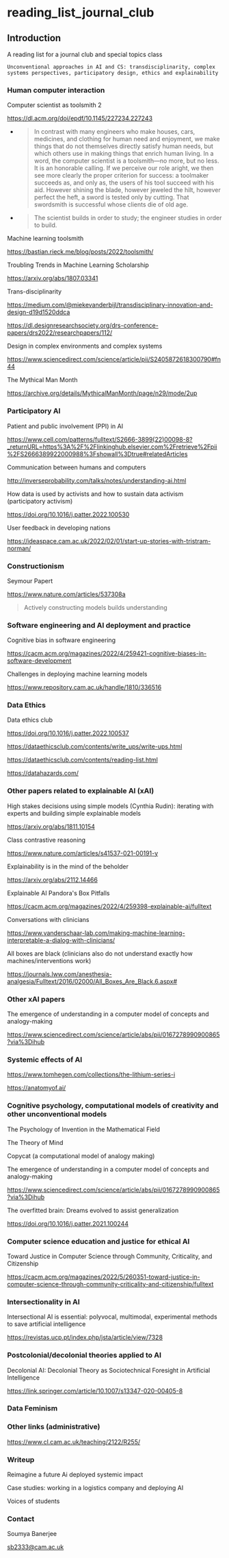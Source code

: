 # reading_list_journal_club

## Introduction

A reading list for a journal club and special topics class 

`Unconventional approaches in AI and CS: transdisciplinarity, complex systems perspectives, participatory design, ethics and explainability`

### Human computer interaction

Computer scientist as toolsmith 2

https://dl.acm.org/doi/epdf/10.1145/227234.227243

  * > In contrast with many engineers who make houses, cars, medicines, and clothing for human need and enjoyment, we make    things that do not themselves directly satisfy human needs, but which others use in making things that enrich human living. In a word, the computer scientist is a toolsmith—no more, but no less. It is an honorable calling. If we perceive our role aright, we then see more clearly the proper criterion for success: a toolmaker succeeds as, and only as, the users of his tool succeed with his aid. However shining the blade, however jeweled the hilt, however perfect the heft, a sword is tested only by cutting. That swordsmith is successful whose clients die of old age.

  * > The scientist builds in order to study; the engineer studies in order to build.

Machine learning toolsmith

https://bastian.rieck.me/blog/posts/2022/toolsmith/

Troubling Trends in Machine Learning Scholarship

https://arxiv.org/abs/1807.03341


Trans-disciplinarity

https://medium.com/@miekevanderbijl/transdisciplinary-innovation-and-design-d19d1520ddca

https://dl.designresearchsociety.org/drs-conference-papers/drs2022/researchpapers/112/


Design in complex environments and complex systems

https://www.sciencedirect.com/science/article/pii/S2405872618300790#fn44


The Mythical Man Month

https://archive.org/details/MythicalManMonth/page/n29/mode/2up


### Participatory AI

Patient and public involvement (PPI) in AI

https://www.cell.com/patterns/fulltext/S2666-3899(22)00098-8?_returnURL=https%3A%2F%2Flinkinghub.elsevier.com%2Fretrieve%2Fpii%2FS2666389922000988%3Fshowall%3Dtrue#relatedArticles


Communication between humans and computers

http://inverseprobability.com/talks/notes/understanding-ai.html

How data is used by activists and how to sustain data activism (participatory activism)

https://doi.org/10.1016/j.patter.2022.100530

User feedback in developing nations

https://ideaspace.cam.ac.uk/2022/02/01/start-up-stories-with-tristram-norman/

### Constructionism

Seymour Papert

https://www.nature.com/articles/537308a

> Actively constructing models builds understanding


### Software engineering and AI deployment and practice

Cognitive bias in software engineering

https://cacm.acm.org/magazines/2022/4/259421-cognitive-biases-in-software-development

Challenges in deploying machine learning models 

https://www.repository.cam.ac.uk/handle/1810/336516


### Data Ethics

Data ethics club

https://doi.org/10.1016/j.patter.2022.100537

https://dataethicsclub.com/contents/write_ups/write-ups.html

https://dataethicsclub.com/contents/reading-list.html

https://datahazards.com/


### Other papers related to explainable AI (xAI)

High stakes decisions using simple models (Cynthia Rudin): iterating with experts and building simple explainable models

https://arxiv.org/abs/1811.10154

Class contrastive reasoning

https://www.nature.com/articles/s41537-021-00191-y

Explainability is in the mind of the beholder

https://arxiv.org/abs/2112.14466

Explainable AI Pandora's Box Pitfalls

https://cacm.acm.org/magazines/2022/4/259398-explainable-ai/fulltext


Conversations with clinicians

https://www.vanderschaar-lab.com/making-machine-learning-interpretable-a-dialog-with-clinicians/

All boxes are black (clinicians also do not understand exactly how machines/interventions work)

https://journals.lww.com/anesthesia-analgesia/Fulltext/2016/02000/All_Boxes_Are_Black.6.aspx#


### Other xAI papers

The emergence of understanding in a computer model of concepts and analogy-making

https://www.sciencedirect.com/science/article/abs/pii/0167278990900865?via%3Dihub


### Systemic effects of AI

https://www.tomhegen.com/collections/the-lithium-series-i

https://anatomyof.ai/


### Cognitive psychology, computational models of creativity and other unconventional models

The Psychology of Invention in the Mathematical Field

The Theory of Mind

Copycat (a computational model of analogy making)

The emergence of understanding in a computer model of concepts and analogy-making

https://www.sciencedirect.com/science/article/abs/pii/0167278990900865?via%3Dihub

The overfitted brain: Dreams evolved to assist generalization

https://doi.org/10.1016/j.patter.2021.100244

### Computer science education and justice for ethical AI

Toward Justice in Computer Science through Community, Criticality, and Citizenship

https://cacm.acm.org/magazines/2022/5/260351-toward-justice-in-computer-science-through-community-criticality-and-citizenship/fulltext

### Intersectionality in AI

Intersectional AI is essential: polyvocal, multimodal, experimental methods to save artificial intelligence

https://revistas.ucp.pt/index.php/jsta/article/view/7328

### Postcolonial/decolonial theories applied to AI

Decolonial AI: Decolonial Theory as Sociotechnical Foresight in Artificial Intelligence

https://link.springer.com/article/10.1007/s13347-020-00405-8

### Data Feminism


### Other links (administrative)

https://www.cl.cam.ac.uk/teaching/2122/R255/

### Writeup

Reimagine a future Ai deployed systemic impact

Case studies: working in a logistics company and deploying AI

Voices of students



### Contact

Soumya Banerjee

sb2333@cam.ac.uk
